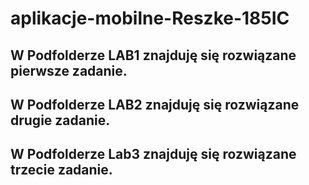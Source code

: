 # aplikacje-mobilne-Reszke-185IC

## W Podfolderze LAB1 znajduję się rozwiązane pierwsze zadanie.

## W Podfolderze LAB2 znajduję się rozwiązane drugie zadanie.

## W Podfolderze Lab3 znajduję się rozwiązane trzecie zadanie.

